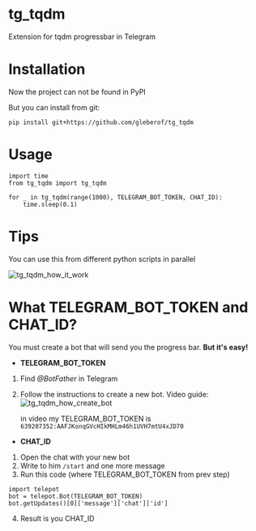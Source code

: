 # tg_tqdm
Extension for tqdm progressbar in Telegram

# Installation
Now the project can not be found in PyPI

But you can install from git:

```
pip install git+https://github.com/gleberof/tg_tqdm
```

# Usage
```
import time
from tg_tqdm import tg_tqdm

for _ in tg_tqdm(range(1000), TELEGRAM_BOT_TOKEN, CHAT_ID):
    time.sleep(0.1)
```

# Tips

You can use this from different python scripts in parallel

![tg_tqdm_how_it_work](https://github.com/ermakovpetr/tg_tqdm/blob/master/tg_tqdm_how_it_work.gif?raw=true)

# What TELEGRAM_BOT_TOKEN and CHAT_ID?

You must create a bot that will send you the progress bar. **But it's easy!**

- **TELEGRAM_BOT_TOKEN**
1) Find *@BotFather* in Telegram
2) Follow the instructions to create a new bot.
Video guide:
![tg_tqdm_how_create_bot](https://github.com/ermakovpetr/tg_tqdm/blob/master/tg_tqdm_how_create_bot.gif?raw=true)

    in video my TELEGRAM_BOT_TOKEN is `639207352:AAFJKonqGVcHIkMHLm46h1UVH7mtU4xJD70`

- **CHAT_ID**
1) Open the chat with your new bot
2) Write to him `/start` and one more message
3) Run this code (where TELEGRAM_BOT_TOKEN from prev step)
```
import telepot
bot = telepot.Bot(TELEGRAM_BOT_TOKEN)
bot.getUpdates()[0]['message']['chat']['id']
```
4) Result is you CHAT_ID
